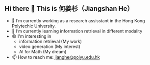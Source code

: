 ## Hi there 👋 This is 何姜杉（Jiangshan He）

<!--
**Thomas333333/Thomas333333** is a ✨ _special_ ✨ repository because its `README.md` (this file) appears on your GitHub profile.
Here are some ideas to get you started:
-->

- 🔭 I’m currently working as a research assisstant in the Hong Kong Polytechic University.
- 🌱 I’m currently learning information retrieval in different modality
- 😄 I'm interesting in
  -   information retrieval (My work)
  -   video generation (My interest)
  -   AI for Math (My dream)
- 📫 How to reach me: jianghe@polyu.edu.hk
